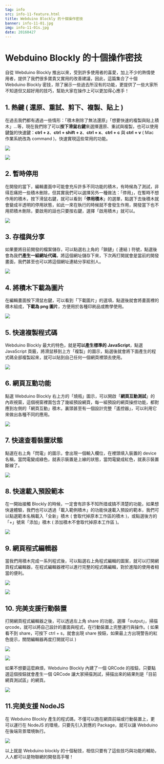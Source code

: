 ```yaml
---
tag: info
src: info-11-feature.html
title: Webduino Blockly 的十個操作密技
banner: info-11-01.jpg
img: info-11-01s.jpg
date: 20160427
---
```


<!-- @@master  = ../../_layout.html-->

<!-- @@block  =  meta-->

<title>Webduino Blockly 的十個操作密技 :::: Webduino = Web × Arduino</title>

<meta name="description" content="自從 Webduino Blockly 推出以來，受到許多使用者的喜愛，不少熱情的使用者提供了相當實用的改善建議，這篇集合了十個 Webduino Blockly 密技，幫助大家在操作上可以更加得心應手！">

<meta itemprop="description" content="自從 Webduino Blockly 推出以來，受到許多使用者的喜愛，不少熱情的使用者提供了相當實用的改善建議，這篇集合了十個 Webduino Blockly 密技，幫助大家在操作上可以更加得心應手！">

<meta property="og:description" content="自從 Webduino Blockly 推出以來，受到許多使用者的喜愛，不少熱情的使用者提供了相當實用的改善建議，這篇集合了十個 Webduino Blockly 密技，幫助大家在操作上可以更加得心應手！">

<meta property="og:title" content="Webduino Blockly 的十個操作密技" >

<meta property="og:url" content="https://webduino.io/tutorials/info-11-feature.html">

<meta property="og:image" content="https://webduino.io/img/tutorials/info-11-01s.jpg">

<meta itemprop="image" content="https://webduino.io/img/tutorials/info-11-01s.jpg">

<include src="../_include-tutorials.html"></include>

<!-- @@close-->

<!-- @@block  =  preAndNext-->

<include src="../_include-tutorials-content.html"></include>

<!-- @@close-->



<!-- @@block  =  tutorials-->
# Webduino Blockly 的十個操作密技

自從 Webduino Blockly 推出以來，受到許多使用者的喜愛，加上不少的熱情使用者，提供了我們很多寶貴又實用的改善建議，因此，這篇集合了十個 Webduino Blockly 密技，除了展示一些過去所沒有的功能，更提供了一些大家所不知道但又超好用的技巧，幫助大家在操作上可以更加得心應手！

## 1. 熱鍵 ( 還原、重試、剪下、複製、貼上 )

在過去我們都有遇過一些情形：「積木刪除了無法還原」「想要快速的複製與貼上積木」...等，現在我們除了可以**按下滑鼠右鍵**來選擇還原、重試與複製，也可以使用鍵盤的快速鍵：**ctrl + z**、**ctrl + shift + z**、**ctrl + x**、**ctrl + c** 與 **ctrl + v** ( Mac 作業系統改為 command )，快速實現這些常用的功能。

![](../img/tutorials/info-11-02.jpg)

![](../img/tutorials/info-11-03.jpg)

## 2. 暫時停用

在開發的當下，編輯畫面中可能會充斥許多不同功能的積木，有時候為了測試，非得忍痛把一些積木刪除，但其實我們可以選擇另外一種做法：「停用」，在暫時不想作用的積木，按下滑鼠右鍵，就可以看到「**停用積木**」的選單，點選下去後積木就會變成半透明的停用狀態，如此一來在執行的時候就不會發生作用，開發當下也不用把積木刪除，要啟用的話也只要按右鍵，選擇「啟用積木」就可以。

![](../img/tutorials/info-11-04.jpg)

## 3. 存檔與分享

如果要將目前開發的檔案儲存，可以點選右上角的「鎖鏈」( 連結 ) 符號，點選後會為我們**產生一組網址代碼**，將這個網址儲存下來，下次再打開就會是當前的開發畫面，我們甚至也可以將這個網址連結分享給別人。

![](../img/tutorials/info-11-05.jpg)

## 4. 將積木下載為圖片

在編輯畫面按下滑鼠右鍵，可以看到「下載圖片」的選項，點選後就會將畫面裡的積木組成，**下載為 png 圖片**，方便用於各種印刷品或教學使用。

![](../img/tutorials/info-11-06.jpg)

## 5. 快速複製程式碼

Webduino Blockly 最大的特色，就是**可以產生標準的 JavaScript**，點選 JavaScript 頁籤，將滑鼠移到上方「複製」的圖示，點選後就會將下面產生的程式碼全部複製起來，就可以貼到自己任何一個網頁裡頭去使用。

![](../img/tutorials/info-11-07.jpg)

## 6. 網頁互動功能

點選 Webduino Blockly 右上方的「燒瓶」圖示，可以開啟「**網頁互動測試**」的內崁視窗，這個視窗裡面包含了幾組預設網頁，每一組預設的網頁操控功能，都對應到左側的「網頁互動」積木，裏頭甚至有一個設計完整「遙控器」，可以利用它來做出各種不同的應用。

![](../img/tutorials/info-11-08.jpg)

## 7. 快速查看裝置狀態

點選在右上角「閃電」的圖示，會出現一個輸入欄位，在裡頭填入裝置的 device 名稱，當閃電變成綠色，就表示裝置是上線的狀態，當閃電變成紅色，就表示裝置斷線了。

![](../img/tutorials/info-11-09.jpg)

## 8. 快速載入預設範本

在一開始接觸 Blockly 的時候，一定會有許多不知所措或搞不清楚的功能，如果想快速體驗，我們也可以透過「載入範例積木」的功能快速載入預設的範本，我們可以點選範本名稱載入「全新」積木 ( 會取代掉原本工作區的積木 )，或點選後方的「+」號來「添加」積木 ( 添加積木不會取代掉原本工作區 )。

![](../img/tutorials/info-11-16.jpg)

## 9. 網頁程式編輯器

當我們用積木完成一系列程式後，可以點選右上角程式編輯的圖案，就可以打開網頁程式編輯器，在程式編輯器裡可以進行完整的程式碼編輯，對於進階的使用者相當的便利。

![](../img/tutorials/info-11-10.jpg)

![](../img/tutorials/info-11-11.jpg)

## 10. 完美支援行動裝置

打開網頁程式編輯器之後，可以透過左上角 share 的功能，選擇「output」，掃描 qrcode，就可以將自己設計的畫面與程式，在行動裝置上完整運行與操作。( 如果看不到 share，可按下 ctrl + s，就會出現 share 按鈕，如果最上方出現警告的紅色提示，關閉編輯器再度打開就可以 )

![](../img/tutorials/info-11-12.jpg)

![](../img/tutorials/info-11-13.jpg)

如果不想要這麼麻煩，Webduino Blockly 內建了一個 QRCode 的按鈕，只要點選這個按鈕就會產生一個 QRCode 讓大家掃描測試，掃描出來的結果則是「目前網頁測試區」的網頁。

![](../img/tutorials/info-11-15.jpg)


## 11.完美支援 NodeJS

在 Webduino Blockly 產生的程式碼，不僅可以跑在網頁前端或行動裝置上，更可以運行在 NodeJS 的環境，只要先引入對應的 Package，就可以讓 Webduino 在後端背景環境執行。

![](../img/tutorials/info-11-14.jpg)

以上就是 Webduino blockly 的十個秘技，相信只要有了這些技巧與功能的輔助，人人都可以是物聯網的開發高手喔！



<!-- @@close-->